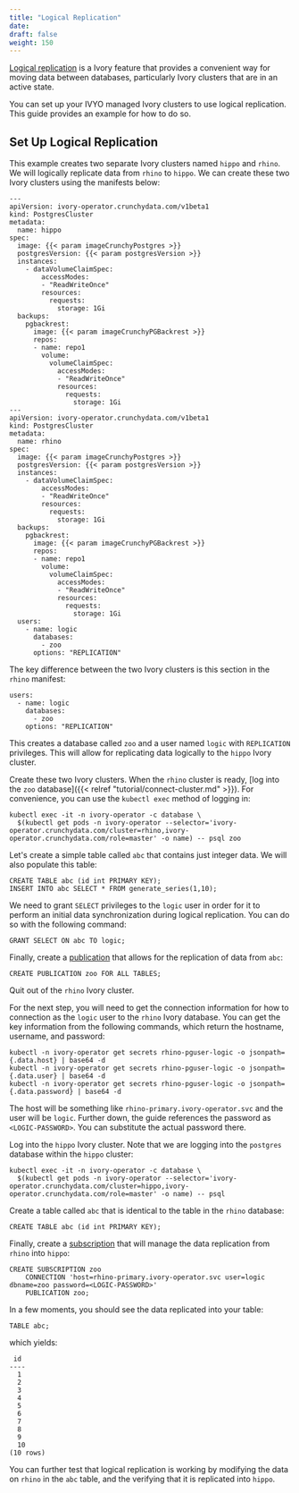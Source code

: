 ```yaml
---
title: "Logical Replication"
date:
draft: false
weight: 150
---
```


[Logical replication](https://www.postgresql.org/docs/current/logical-replication.html) is a Ivory feature that provides a convenient way for moving data between databases, particularly Ivory clusters that are in an active state.

You can set up your IVYO managed Ivory clusters to use logical replication. This guide provides an example for how to do so.

## Set Up Logical Replication

This example creates two separate Ivory clusters named `hippo` and `rhino`. We will logically replicate data from `rhino` to `hippo`. We can create these two Ivory clusters using the manifests below:

```
---
apiVersion: ivory-operator.crunchydata.com/v1beta1
kind: PostgresCluster
metadata:
  name: hippo
spec:
  image: {{< param imageCrunchyPostgres >}}
  postgresVersion: {{< param postgresVersion >}}
  instances:
    - dataVolumeClaimSpec:
        accessModes:
        - "ReadWriteOnce"
        resources:
          requests:
            storage: 1Gi
  backups:
    pgbackrest:
      image: {{< param imageCrunchyPGBackrest >}}
      repos:
      - name: repo1
        volume:
          volumeClaimSpec:
            accessModes:
            - "ReadWriteOnce"
            resources:
              requests:
                storage: 1Gi
---
apiVersion: ivory-operator.crunchydata.com/v1beta1
kind: PostgresCluster
metadata:
  name: rhino
spec:
  image: {{< param imageCrunchyPostgres >}}
  postgresVersion: {{< param postgresVersion >}}
  instances:
    - dataVolumeClaimSpec:
        accessModes:
        - "ReadWriteOnce"
        resources:
          requests:
            storage: 1Gi
  backups:
    pgbackrest:
      image: {{< param imageCrunchyPGBackrest >}}
      repos:
      - name: repo1
        volume:
          volumeClaimSpec:
            accessModes:
            - "ReadWriteOnce"
            resources:
              requests:
                storage: 1Gi
  users:
    - name: logic
      databases:
        - zoo
      options: "REPLICATION"
```

The key difference between the two Ivory clusters is this section in the `rhino` manifest:

```
users:
  - name: logic
    databases:
      - zoo
    options: "REPLICATION"
```

This creates a database called `zoo` and a user named `logic` with `REPLICATION` privileges. This will allow for replicating data logically to the `hippo` Ivory cluster.

Create these two Ivory clusters. When the `rhino` cluster is ready, [log into the `zoo` database]({{< relref "tutorial/connect-cluster.md" >}}). For convenience, you can use the `kubectl exec` method of logging in:

```
kubectl exec -it -n ivory-operator -c database \
  $(kubectl get pods -n ivory-operator --selector='ivory-operator.crunchydata.com/cluster=rhino,ivory-operator.crunchydata.com/role=master' -o name) -- psql zoo
```

Let's create a simple table called `abc` that contains just integer data. We will also populate this table:

```
CREATE TABLE abc (id int PRIMARY KEY);
INSERT INTO abc SELECT * FROM generate_series(1,10);
```

We need to grant `SELECT` privileges to the `logic` user in order for it to perform an initial data synchronization during logical replication. You can do so with the following command:

```
GRANT SELECT ON abc TO logic;
```

Finally, create a [publication](https://www.postgresql.org/docs/current/logical-replication-publication.html) that allows for the replication of data from `abc`:

```
CREATE PUBLICATION zoo FOR ALL TABLES;
```

Quit out of the `rhino` Ivory cluster.

For the next step, you will need to get the connection information for how to connection as the `logic` user to the `rhino` Ivory database. You can get the key information from the following commands, which return the hostname, username, and password:

```
kubectl -n ivory-operator get secrets rhino-pguser-logic -o jsonpath={.data.host} | base64 -d
kubectl -n ivory-operator get secrets rhino-pguser-logic -o jsonpath={.data.user} | base64 -d
kubectl -n ivory-operator get secrets rhino-pguser-logic -o jsonpath={.data.password} | base64 -d
```

The host will be something like `rhino-primary.ivory-operator.svc` and the user will be `logic`. Further down, the guide references the password as `<LOGIC-PASSWORD>`. You can substitute the actual password there.

Log into the `hippo` Ivory cluster. Note that we are logging into the `postgres` database within the `hippo` cluster:

```
kubectl exec -it -n ivory-operator -c database \
  $(kubectl get pods -n ivory-operator --selector='ivory-operator.crunchydata.com/cluster=hippo,ivory-operator.crunchydata.com/role=master' -o name) -- psql
```

Create a table called `abc` that is identical to the table in the `rhino` database:

```
CREATE TABLE abc (id int PRIMARY KEY);
```

Finally, create a [subscription](https://www.postgresql.org/docs/current/logical-replication-subscription.html) that will manage the data replication from `rhino` into `hippo`:

```
CREATE SUBSCRIPTION zoo
    CONNECTION 'host=rhino-primary.ivory-operator.svc user=logic dbname=zoo password=<LOGIC-PASSWORD>'
    PUBLICATION zoo;
```

In a few moments, you should see the data replicated into your table:

```
TABLE abc;
```

which yields:

```
 id
----
  1
  2
  3
  4
  5
  6
  7
  8
  9
  10
(10 rows)
```

You can further test that logical replication is working by modifying the data on `rhino` in the `abc` table, and the verifying that it is replicated into `hippo`.
